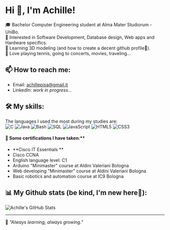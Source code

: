# Hi 👋, I'm Achille!

🎓 Bachelor Computer Engineering student at Alma Mater Studiorum - UniBo.  
🚀 Interested in Software Development, Database design, Web apps and Hardware specifics.  
👀 Learning 3D modeling (and how to create a decent github profile🙈).  
🎾 Love playing tennis, going to concerts, movies, traveling...  

## 📫 How to reach me:
- Email: achillepisa@gmail.it  
- LinkedIn: *work in progress...*  

## 🛠️ My skills:
The languages I used the most during my studies are:  
![C](https://img.shields.io/badge/C-00599C?style=flat&logo=c&logoColor=white)
![Java](https://img.shields.io/badge/Java-ED8B00?style=flat&logo=java&logoColor=white)
![Bash](https://img.shields.io/badge/Bash-121011?style=flat&logo=gnubash&logoColor=white)
![SQL](https://img.shields.io/badge/SQL-025E8C?style=flat&logo=postgresql&logoColor=white)
![JavaScript](https://img.shields.io/badge/JavaScript-F7DF1E?style=flat&logo=javascript&logoColor=black)
![HTML5](https://img.shields.io/badge/HTML5-E34F26?style=flat&logo=html5&logoColor=white)
![CSS3](https://img.shields.io/badge/CSS3-1572B6?style=flat&logo=css3&logoColor=white)      


#### 📜 Some certifications I have taken:**
- **Cisco IT Essentials ** 
- Cisco CCNA  
- English language level: C1  
- Arduino "Minimaster" course at Aldini Valeriani Bologna  
- Web developing "Minimaster" course at Aldini Valeriani Bologna  
- Basic robotics and automation course at IC9 Bologna  


## 📊 My Github stats (be kind, I'm new here🥺): 
![Achille's GitHub Stats](https://github-readme-stats.vercel.app/api?username=pixettonebboy&show_icons=true&theme=github_dark)

---

🔭 *"Always learning, always growing."*
<!--
**pixettonebboy/pixettonebboy** is a ✨ _special_ ✨ repository because its `README.md` (this file) appears on your GitHub profile.

Here are some ideas to get you started:

- 🔭 I’m currently working on ...
- 🌱 I’m currently learning ...
- 👯 I’m looking to collaborate on ...
- 🤔 I’m looking for help with ...
- 💬 Ask me about ...
- 📫 How to reach me: ...
- 😄 Pronouns: ...
- ⚡ Fun fact: ...
-->
